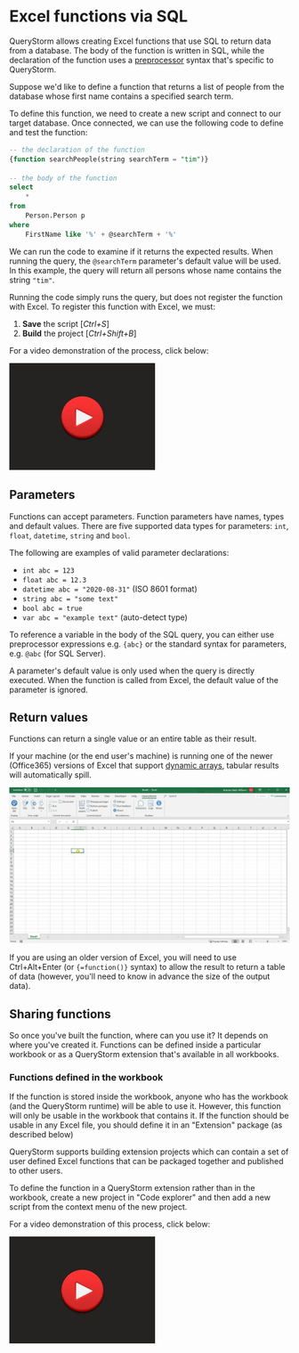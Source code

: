# Excel functions via SQL

QueryStorm allows creating Excel functions that use SQL to return data from a database. The body of the function is written in SQL, while the declaration of the function uses a [preprocessor](todo) syntax that's specific to QueryStorm.

Suppose we'd like to define a function that returns a list of people from the database whose first name contains a specified search term.

To define this function, we need to create a new script and connect to our target database. Once connected, we can use the following code to define and test the function:

```sql
-- the declaration of the function
{function searchPeople(string searchTerm = "tim")}

-- the body of the function
select
	*
from
	Person.Person p
where
	FirstName like '%' + @searchTerm + '%'
```

We can run the code to examine if it returns the expected results. When running the query, the `@searchTerm` parameter's default value will be used. In this example, the query will return all persons whose name contains the string `"tim"`.

Running the code simply runs the query, but does not register the function with Excel. To register this function with Excel, we must:

1. **Save** the script [*Ctrl+S*]
2. **Build** the project [*Ctrl+Shift+B*]

For a video demonstration of the process, click below:

[![Excel functions via SQL](../../images/video.jpg)](https://youtu.be/rmya2vbUv18 "Defining Excel functions via SQL")

## Parameters

Functions can accept parameters. Function parameters have names, types and default values. There are five supported data types for parameters: `int`, `float`, `datetime`, `string` and `bool`.

The following are examples of valid parameter declarations:

- `int abc = 123`
- `float abc = 12.3`
- `datetime abc = "2020-08-31"` (ISO 8601 format)
- `string abc = "some text"`
- `bool abc = true`
- `var abc = "example text"` (auto-detect type)

To reference a variable in the body of the SQL query, you can either use preprocessor expressions e.g. `{abc}` or the standard syntax for parameters, e.g. `@abc` (for SQL Server).

A parameter's default value is only used when the query is directly executed. When the function is called from Excel, the default value of the parameter is ignored.  

## Return values

Functions can return a single value or an entire table as their result.

If your machine (or the end user's machine) is running one of the newer (Office365) versions of Excel that support [dynamic arrays][1], tabular results will automatically spill.

![Dynamic function spill](../../Images/dynamic_func_spill.gif)

If you are using an older version of Excel, you will need to use Ctrl+Alt+Enter (or `{=function()}` syntax) to allow the result to return a table of data (however, you'll need to know in advance the size of the output data).

## Sharing functions

So once you've built the function, where can you use it? It depends on where you've created it. Functions can be defined inside a particular workbook or as a QueryStorm extension that's available in all workbooks.

### Functions defined in the workbook

If the function is stored inside the workbook, anyone who has the workbook (and the QueryStorm runtime) will be able to use it. However, this function will only be usable in the workbook that contains it. If the function should be usable in any Excel file, you should define it in an "Extension" package (as described below)

QueryStorm supports building extension projects which can contain a set of user defined Excel functions that can be packaged together and published to other users.

To define the function in a QueryStorm extension rather than in the workbook, create a new project in "Code explorer" and then add a new script from the context menu of the new project.

For a video demonstration of this process, click below:

[![Excel functions via SQL (Extension package)](../../images/video.jpg)](https://youtu.be/9mhYVjngI5w "Defining Excel functions via SQL (Extension package)")

[1]: https://support.microsoft.com/en-us/office/dynamic-array-formulas-in-non-dynamic-aware-excel-696e164e-306b-4282-ae9d-aa88f5502fa2
